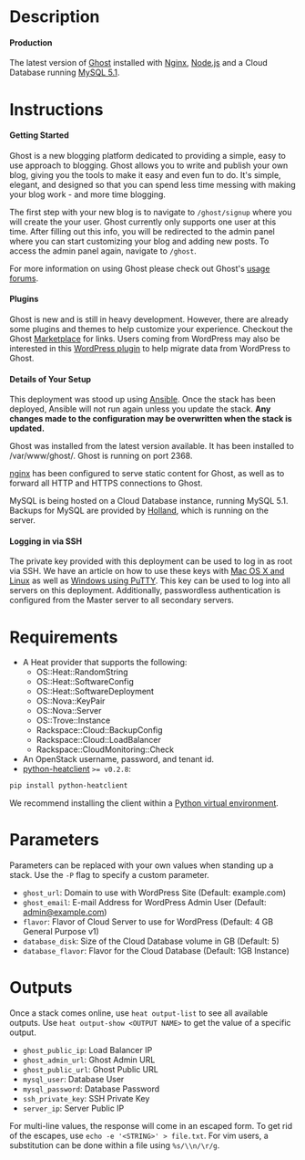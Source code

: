 Description
===========

#### Production

The latest version of [Ghost](http://ghost.org/about/) installed with
[Nginx](http://wiki.nginx.org/Main/), [Node.js](http://nodejs.org/) and
a Cloud Database running [MySQL 5.1](http://www.mysql.com/about/).


Instructions
===========

#### Getting Started

Ghost is a new blogging platform dedicated to providing a simple, easy to use
approach to blogging. Ghost allows you to write and publish your own blog,
giving you the tools to make it easy and even fun to do. It's simple,
elegant, and designed so that you can spend less time messing with making
your blog work - and more time blogging.

The first step with your new blog is to navigate to `/ghost/signup` where you
will create the your user. Ghost currently only supports one user at this
time. After filling out this info, you will be redirected to the admin panel
where you can start customizing your blog and adding new posts. To access the
admin panel again, navigate to `/ghost`.

For more information on using Ghost please check out Ghost's [usage
forums](https://ghost.org/forum/using-ghost/).

#### Plugins

Ghost is new and is still in heavy development. However, there are already
some plugins and themes to help customize your experience. Checkout the Ghost
[Marketplace](http://marketplace.ghost.org/) for links. Users coming from
WordPress may also be interested in this [WordPress
plugin](http://wordpress.org/plugins/ghost/) to help migrate data from
WordPress to Ghost.

#### Details of Your Setup
This deployment was stood up using [Ansible](http://www.ansible.com/).
Once the stack has been deployed, Ansible will not run again unless you update the
stack. **Any changes made to the configuration may be overwritten when the stack
is updated.**

Ghost was installed from the latest version available.  It has been installed to
/var/www/ghost/.  Ghost is running on port 2368.

[nginx](https://www.nginx.com/) has been configured to serve static content
for Ghost, as well as to forward all HTTP and HTTPS connections to Ghost.

MySQL is being hosted on a Cloud Database instance, running MySQL 5.1.
Backups for MySQL are provided by [Holland](http://wiki.hollandbackup.org/),
which is running on the server.

#### Logging in via SSH
The private key provided with this deployment can be used to log in as
root via SSH. We have an article on how to use these keys with [Mac OS X and
Linux](http://www.rackspace.com/knowledge_center/article/logging-in-with-a-ssh-private-key-on-linuxmac)
as well as [Windows using
PuTTY](http://www.rackspace.com/knowledge_center/article/logging-in-with-a-ssh-private-key-on-windows).
This key can be used to log into all servers on this deployment.
Additionally, passwordless authentication is configured from the Master
server to all secondary servers.


Requirements
============
* A Heat provider that supports the following:
  * OS::Heat::RandomString
  * OS::Heat::SoftwareConfig
  * OS::Heat::SoftwareDeployment
  * OS::Nova::KeyPair
  * OS::Nova::Server
  * OS::Trove::Instance
  * Rackspace::Cloud::BackupConfig
  * Rackspace::Cloud::LoadBalancer
  * Rackspace::CloudMonitoring::Check
* An OpenStack username, password, and tenant id.
* [python-heatclient](https://github.com/openstack/python-heatclient)
`>= v0.2.8`:

```bash
pip install python-heatclient
```

We recommend installing the client within a [Python virtual
environment](http://www.virtualenv.org/).

Parameters
==========
Parameters can be replaced with your own values when standing up a stack. Use
the `-P` flag to specify a custom parameter.

* `ghost_url`: Domain to use with WordPress Site (Default: example.com)
* `ghost_email`: E-mail Address for WordPress Admin User (Default: admin@example.com)
* `flavor`: Flavor of Cloud Server to use for WordPress (Default: 4 GB General Purpose v1)
* `database_disk`: Size of the Cloud Database volume in GB (Default: 5)
* `database_flavor`: Flavor for the Cloud Database (Default: 1GB Instance)

Outputs
=======
Once a stack comes online, use `heat output-list` to see all available outputs.
Use `heat output-show <OUTPUT NAME>` to get the value of a specific output.

* `ghost_public_ip`: Load Balancer IP 
* `ghost_admin_url`: Ghost Admin URL 
* `ghost_public_url`: Ghost Public URL 
* `mysql_user`: Database User 
* `mysql_password`: Database Password 
* `ssh_private_key`: SSH Private Key 
* `server_ip`: Server Public IP 

For multi-line values, the response will come in an escaped form. To get rid of
the escapes, use `echo -e '<STRING>' > file.txt`. For vim users, a substitution
can be done within a file using `%s/\\n/\r/g`.
